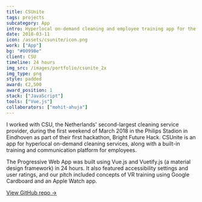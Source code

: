 ```yaml
---
title: CSUnite
tags: projects
subcategory: App
intro: Hyperlocal on-demand cleaning and employee training app for the Netherlands' second-largest cleaning service provider.
date: 2018-03-11
icon: /assets/csunite/icon.png
work: ["App"]
bg: "#00998e"
client: CSU
timeline: 24 hours
img_src: /images/portfolio/csunite_2x
img_type: png
style: padded
award: €2,500
award_position: 1
stack: ["JavaScript"]
tools: ["Vue.js"]
collaborators: ["mohit-ahuja"]
---
```


I worked with CSU, the Netherlands' second-largest cleaning service provider, during the first weekend of March 2018 in the Philips Stadion in Eindhoven as part of their first hackathon, Bright Future Hack. CSUnite is an app for hyperlocal on-demand cleaning services, along with a built-in training and communication platform for employees.

The Progressive Web App was built using Vue.js and Vuetify.js (a material design framework) in 24 hours. It also featured accessibility settings and user ratings, and our pitch included concepts of VR training using Google Cardboard and an Apple Watch app.

[View GitHub repo &rarr;](https://github.com/AnandChowdhary/csu)

<div class="three-images">
  <div><img alt="" src="/assets/csunite/learn.png"></div>
  <div><img alt="" src="/assets/csunite/requests.png"></div>
  <div><img alt="" src="/assets/csunite/community.png"></div>
</div>
<div class="three-images">
  <div><img alt="" src="/assets/csunite/video.png"></div>
  <div><img alt="" src="/assets/csunite/profile.png"></div>
  <div><img alt="" src="/assets/csunite/request.png"></div>
</div>
<div class="two-images shadow">
  <div><img alt="" src="/assets/csunite/slide-1.png"></div>
  <div><img alt="" src="/assets/csunite/slide-2.png"></div>
</div>
<div class="image scale"><img alt="" src="/assets/csunite/news.png"></div>
